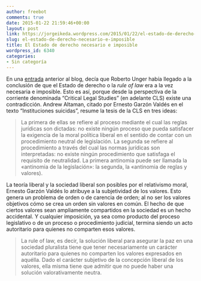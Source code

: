 ```yaml
---
author: freebot
comments: true
date: 2015-01-22 21:59:46+00:00
layout: post
link: https://jorgeikeda.wordpress.com/2015/01/22/el-estado-de-derecho-necesario-e-imposible/
slug: el-estado-de-derecho-necesario-e-imposible
title: El Estado de derecho necesario e imposible
wordpress_id: 6340
categories:
- Sin categoría
---
```


En una [entrada](http://www.jorgeikeda.com/wordpress/?p=6564) anterior al blog, decía que Roberto Unger había llegado a la conclusión de que el Estado de derecho o la _rule of law_ era a la vez necesaria e imposible. Esto es así, porque desde la perspectiva de la corriente denominada “Critical Legal Studies” (en adelante CLS) existe una contradicción. Andrew Altaman, citado por Ernesto Garzón Valdés en el texto “Instituciones suicidas”, resume la tesis de la CLS en tres ideas:


<blockquote>La primera de ellas se refiere al proceso mediante el cual las reglas jurídicas son dictadas: no existe ningún proceso que pueda satisfacer la exigencia de la moral política liberal en el sentido de contar con un procedimiento neutral de legislación. La segunda se refiere al procedimiento a través del cual las normas jurídicas son interpretadas: no existe ningún procedimiento que satisfaga el requisito de neutralidad. La primera antinomia puede ser llamada la «antinomia de la legislación»: la segunda, la «antinomia de reglas y valores).</blockquote>


La teoría liberal y la sociedad liberal son posibles por el relativismo moral, Ernesto Garzón Valdés lo atribuye a la subjetividad de los valores. Esto genera un problema de orden o de carencia de orden; al no ser los valores objetivos cómo se crea un orden sin valores en común. El hecho de que ciertos valores sean ampliamente compartidos en la sociedad es un hecho accidental. Y cualquier imposición, ya sea como producto del proceso legislativo o de un proceso o procedimiento judicial, termina siendo un acto autoritario para quienes no comparten esos valores.


<blockquote>La rule of law, es decir, la solución liberal para asegurar la paz en una sociedad pluralista tiene que tener necesariamente un carácter autoritario para quienes no comparten los valores expresados en aquélla. Dado el carácter subjetivo de la concepción liberal de los valores, ella misma tiene que admitir que no puede haber una solución valorativamente neutra.</blockquote>



